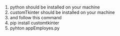 1. python should be installed on your machine
2. customTkinter should be installed on your machine
3. and follow this command
4. pip install customtkinter
5. pyhton appEmployes.py

